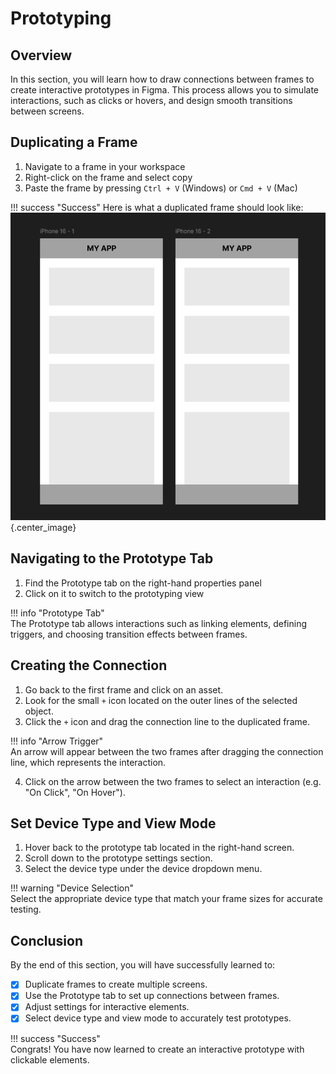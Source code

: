 # Prototyping

## Overview
In this section, you will learn how to draw connections between frames to create interactive prototypes in Figma. 
This process allows you to simulate interactions, such as clicks or hovers, and design smooth transitions between screens.  


## Duplicating a Frame
1. Navigate to a frame in your workspace  
2. Right-click on the frame and select copy  
3. Paste the frame by pressing `Ctrl + V` (Windows) or `Cmd + V` (Mac)  

!!! success "Success"
    Here is what a duplicated frame should look like:  
    ![Duplicate Frame](./images/duplicateframe.png "Duplicate Frame"){.center_image}  


## Navigating to the Prototype Tab
1. Find the Prototype tab on the right-hand properties panel  
2. Click on it to switch to the prototyping view  

!!! info "Prototype Tab"  
    The Prototype tab allows interactions such as linking elements, defining triggers, and choosing transition effects between frames.  


## Creating the Connection
1. Go back to the first frame and click on an asset.  
2. Look for the small `+` icon located on the outer lines of the selected object.  
3. Click the `+` icon and drag the connection line to the duplicated frame.  

!!! info "Arrow Trigger"  
    An arrow will appear between the two frames after dragging the connection line, which represents the interaction.  

4. Click on the arrow between the two frames to select an interaction (e.g. "On Click", "On Hover").  


## Set Device Type and View Mode
1. Hover back to the prototype tab located in the right-hand screen.  
2. Scroll down to the prototype settings section.  
3. Select the device type under the device dropdown menu.  

!!! warning "Device Selection"  
    Select the appropriate device type that match your frame sizes for accurate testing.  


## Conclusion
By the end of this section, you will have successfully learned to:  
* [x] Duplicate frames to create multiple screens.  
* [x] Use the Prototype tab to set up connections between frames.  
* [x] Adjust settings for interactive elements.  
* [x] Select device type and view mode to accurately test prototypes.  

!!! success "Success"  
    Congrats! You have now learned to create an interactive prototype with clickable elements.  